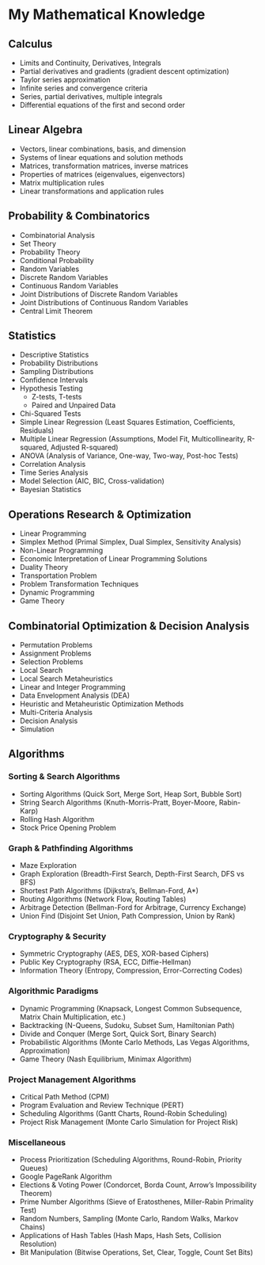 # My Mathematical Knowledge

## Calculus
- Limits and Continuity, Derivatives, Integrals
- Partial derivatives and gradients (gradient descent optimization)
- Taylor series approximation
- Infinite series and convergence criteria
- Series, partial derivatives, multiple integrals
- Differential equations of the first and second order

## Linear Algebra
- Vectors, linear combinations, basis, and dimension
- Systems of linear equations and solution methods
- Matrices, transformation matrices, inverse matrices
- Properties of matrices (eigenvalues, eigenvectors)
- Matrix multiplication rules
- Linear transformations and application rules

## Probability & Combinatorics
- Combinatorial Analysis
- Set Theory
- Probability Theory
- Conditional Probability
- Random Variables
- Discrete Random Variables
- Continuous Random Variables
- Joint Distributions of Discrete Random Variables
- Joint Distributions of Continuous Random Variables
- Central Limit Theorem

## Statistics
- Descriptive Statistics
- Probability Distributions
- Sampling Distributions
- Confidence Intervals
- Hypothesis Testing
  - Z-tests, T-tests
  - Paired and Unpaired Data
- Chi-Squared Tests
- Simple Linear Regression (Least Squares Estimation, Coefficients, Residuals)
- Multiple Linear Regression (Assumptions, Model Fit, Multicollinearity, R-squared, Adjusted R-squared)
- ANOVA (Analysis of Variance, One-way, Two-way, Post-hoc Tests)
- Correlation Analysis
- Time Series Analysis
- Model Selection (AIC, BIC, Cross-validation)
- Bayesian Statistics

## Operations Research & Optimization
- Linear Programming
- Simplex Method (Primal Simplex, Dual Simplex, Sensitivity Analysis)
- Non-Linear Programming
- Economic Interpretation of Linear Programming Solutions
- Duality Theory
- Transportation Problem
- Problem Transformation Techniques
- Dynamic Programming
- Game Theory

## Combinatorial Optimization & Decision Analysis
- Permutation Problems
- Assignment Problems
- Selection Problems
- Local Search
- Local Search Metaheuristics
- Linear and Integer Programming
- Data Envelopment Analysis (DEA)
- Heuristic and Metaheuristic Optimization Methods
- Multi-Criteria Analysis
- Decision Analysis
- Simulation

## Algorithms

### Sorting & Search Algorithms
- Sorting Algorithms (Quick Sort, Merge Sort, Heap Sort, Bubble Sort)
- String Search Algorithms (Knuth-Morris-Pratt, Boyer-Moore, Rabin-Karp)
- Rolling Hash Algorithm
- Stock Price Opening Problem

### Graph & Pathfinding Algorithms
- Maze Exploration
- Graph Exploration (Breadth-First Search, Depth-First Search, DFS vs BFS)
- Shortest Path Algorithms (Dijkstra’s, Bellman-Ford, A*)
- Routing Algorithms (Network Flow, Routing Tables)
- Arbitrage Detection (Bellman-Ford for Arbitrage, Currency Exchange)
- Union Find (Disjoint Set Union, Path Compression, Union by Rank)

### Cryptography & Security
- Symmetric Cryptography (AES, DES, XOR-based Ciphers)
- Public Key Cryptography (RSA, ECC, Diffie-Hellman)
- Information Theory (Entropy, Compression, Error-Correcting Codes)

### Algorithmic Paradigms
- Dynamic Programming (Knapsack, Longest Common Subsequence, Matrix Chain Multiplication, etc.)
- Backtracking (N-Queens, Sudoku, Subset Sum, Hamiltonian Path)
- Divide and Conquer (Merge Sort, Quick Sort, Binary Search)
- Probabilistic Algorithms (Monte Carlo Methods, Las Vegas Algorithms, Approximation)
- Game Theory (Nash Equilibrium, Minimax Algorithm)

### Project Management Algorithms
- Critical Path Method (CPM)
- Program Evaluation and Review Technique (PERT)
- Scheduling Algorithms (Gantt Charts, Round-Robin Scheduling)
- Project Risk Management (Monte Carlo Simulation for Project Risk)
  
### Miscellaneous
- Process Prioritization (Scheduling Algorithms, Round-Robin, Priority Queues)
- Google PageRank Algorithm
- Elections & Voting Power (Condorcet, Borda Count, Arrow’s Impossibility Theorem)
- Prime Number Algorithms (Sieve of Eratosthenes, Miller-Rabin Primality Test)
- Random Numbers, Sampling (Monte Carlo, Random Walks, Markov Chains)
- Applications of Hash Tables (Hash Maps, Hash Sets, Collision Resolution)
- Bit Manipulation (Bitwise Operations, Set, Clear, Toggle, Count Set Bits)

